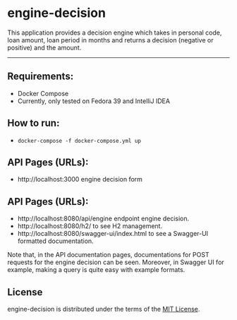 # engine-decision

This application provides a decision engine which takes in personal code, loan amount, loan period in months and returns
a decision (negative or positive) and the amount.

-----

## Requirements:

- Docker Compose
- Currently, only tested on Fedora 39 and IntelliJ IDEA

## How to run:

- `docker-compose -f docker-compose.yml up`

## API Pages (URLs):

- http://localhost:3000 engine decision form

## API Pages (URLs):

- http://localhost:8080/api/engine endpoint engine decision.
- http://localhost:8080/h2/ to see H2 management.
- http://localhost:8080/swagger-ui/index.html to see a Swagger-UI formatted documentation.

Note that, in the API documentation pages, documentations for POST requests for the engine decision can be seen.
Moreover, in Swagger UI for example, making a query is quite easy with example formats.

## License

engine-decision is distributed under the terms of the
[MIT License](https://choosealicense.com/licenses/mit).